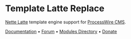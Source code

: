 Template Latte Replace
================

[Nette Latte](https://latte.nette.org/) template engine support for [ProcessWire CMS](http://processwire.com/).

[Documentation](https://github.com/rolandtoth/TemplateLatteReplace/wiki) • [Forum](https://processwire.com/talk/topic/13168-module-template-latte-replace/) • [Modules Directory](http://modules.processwire.com/modules/template-latte-replace/) • [Donate](https://www.paypal.me/rolandtothpal/5)
